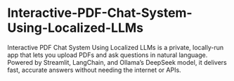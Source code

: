 # Interactive-PDF-Chat-System-Using-Localized-LLMs
Interactive PDF Chat System Using Localized LLMs is a private, locally-run app that lets you upload PDFs and ask questions in natural language. Powered by Streamlit, LangChain, and Ollama’s DeepSeek model, it delivers fast, accurate answers without needing the internet or APIs.
